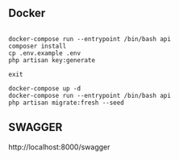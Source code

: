 ## Docker
```

docker-compose run --entrypoint /bin/bash api
composer install
cp .env.example .env
php artisan key:generate

exit

docker-compose up -d
docker-compose run --entrypoint /bin/bash api
php artisan migrate:fresh --seed

```

## SWAGGER
http://localhost:8000/swagger
